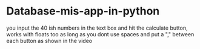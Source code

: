 # Database-mis-app-in-python
you input the 40 ish numbers in the text box and hit the calculate button, works with floats too as long as you dont use spaces and put a "," between each button as shown in the video
